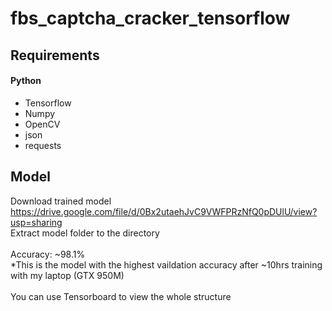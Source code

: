# fbs_captcha_cracker_tensorflow

## Requirements
#### Python
<ul>
<li>Tensorflow</li>
<li>Numpy</li>
<li>OpenCV</li>
<li>json</li>
<li>requests</li>
</ul>

## Model
Download trained model https://drive.google.com/file/d/0Bx2utaehJvC9VWFPRzNfQ0pDUlU/view?usp=sharing
<br/>
Extract model folder to the directory
<br/>
<br/>
Accuracy: ~98.1%
<br/>
*This is the model with the highest vaildation accuracy after ~10hrs training with my laptop (GTX 950M)
<br/>
<br/>
You can use Tensorboard to view the whole structure
